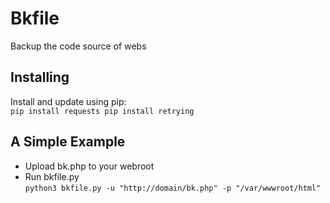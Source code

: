 # Bkfile
Backup the code source of webs
## Installing
Install and update using pip:  
``
pip install requests
pip install retrying
``

## A Simple Example
* Upload bk.php to your webroot
* Run bkfile.py  
``
python3 bkfile.py -u "http://domain/bk.php" -p "/var/wwwroot/html"
``


